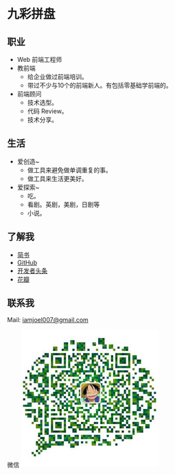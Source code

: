 # 九彩拼盘
## 职业
* Web 前端工程师
* 教前端
  * 给企业做过前端培训。
  * 带过不少与10个的前端新人。有包括零基础学前端的。
* 前端顾问
  * 技术选型。
  * 代码 Review。
  * 技术分享。

## 生活
* 爱创造~
  * 做工具来避免做单调重复的事。
  * 做工具来生活更美好。
* 爱探索~
  * 吃。
  * 看剧。英剧，美剧，日剧等
  * 小说。

## 了解我
* [简书](http://www.jianshu.com/u/EhUmA3)
* [GitHub](https://github.com/iamjoel/)
* [开发者头条](https://toutiao.io/u/195375/subjects)
* [花瓣](http://huaban.com/ikdlmmdig4/)

## 联系我
Mail: iamjoel007@gmail.com  

微信
![微信](contact/wechat.jpg)